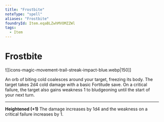 ```yaml
---
title: "Frostbite"
noteType: "spell"
aliases: "Frostbite"
foundryId: Item.eqaBLZwhMVOMZZWl
tags:
  - Item
---
```


# Frostbite
![[icons-magic-movement-trail-streak-impact-blue.webp|150]]

An orb of biting cold coalesces around your target, freezing its body. The target takes 2d4 cold damage with a basic Fortitude save. On a critical failure, the target also gains weakness 1 to bludgeoning until the start of your next turn.

* * *

**Heightened (+1)** The damage increases by 1d4 and the weakness on a critical failure increases by 1.
